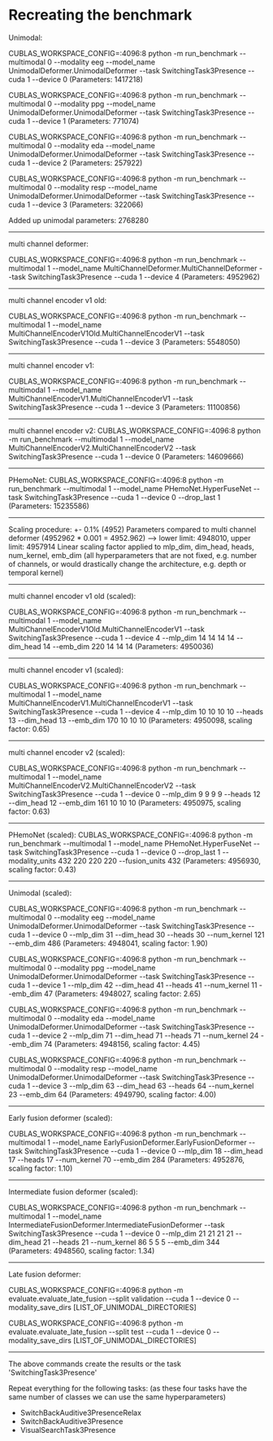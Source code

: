 # Recreating the benchmark

Unimodal:

CUBLAS_WORKSPACE_CONFIG=:4096:8 python -m run_benchmark --multimodal 0 --modality eeg --model_name UnimodalDeformer.UnimodalDeformer --task SwitchingTask3Presence --cuda 1 --device 0
(Parameters: 1417218)

CUBLAS_WORKSPACE_CONFIG=:4096:8 python -m run_benchmark --multimodal 0 --modality ppg --model_name UnimodalDeformer.UnimodalDeformer --task SwitchingTask3Presence --cuda 1 --device 1
(Parameters: 771074)

CUBLAS_WORKSPACE_CONFIG=:4096:8 python -m run_benchmark --multimodal 0 --modality eda --model_name UnimodalDeformer.UnimodalDeformer --task SwitchingTask3Presence --cuda 1 --device 2
(Parameters: 257922)

CUBLAS_WORKSPACE_CONFIG=:4096:8 python -m run_benchmark --multimodal 0 --modality resp --model_name UnimodalDeformer.UnimodalDeformer --task SwitchingTask3Presence --cuda 1 --device 3
(Parameters: 322066)

Added up unimodal parameters: 2768280

-----------

multi channel deformer:

CUBLAS_WORKSPACE_CONFIG=:4096:8 python -m run_benchmark --multimodal 1  --model_name MultiChannelDeformer.MultiChannelDeformer --task SwitchingTask3Presence --cuda 1 --device 4
(Parameters: 4952962)

-----------

multi channel encoder v1 old:

CUBLAS_WORKSPACE_CONFIG=:4096:8 python -m run_benchmark --multimodal 1  --model_name MultiChannelEncoderV1Old.MultiChannelEncoderV1 --task SwitchingTask3Presence --cuda 1 --device 3
(Parameters: 5548050)

-----------

multi channel encoder v1:

CUBLAS_WORKSPACE_CONFIG=:4096:8 python -m run_benchmark --multimodal 1  --model_name MultiChannelEncoderV1.MultiChannelEncoderV1 --task SwitchingTask3Presence --cuda 1 --device 3
(Parameters: 11100856)

-----------

multi channel encoder v2:
CUBLAS_WORKSPACE_CONFIG=:4096:8 python -m run_benchmark --multimodal 1  --model_name MultiChannelEncoderV2.MultiChannelEncoderV2 --task SwitchingTask3Presence --cuda 1 --device 0
(Parameters: 14609666)

-----------

PHemoNet:
CUBLAS_WORKSPACE_CONFIG=:4096:8 python -m run_benchmark --multimodal 1  --model_name PHemoNet.HyperFuseNet --task SwitchingTask3Presence --cuda 1 --device 0 --drop_last 1
(Parameters: 15235586)

-----------

Scaling procedure: 
+- 0.1% (4952) Parameters compared to multi channel deformer (4952962 * 0.001 = 4952.962)
--> lower limit: 4948010, upper limit: 4957914
Linear scaling factor applied to mlp_dim, dim_head, heads, num_kernel, emb_dim (all hyperparameters that are not fixed, e.g. number of channels, or would drastically change the architecture, e.g. depth or temporal kernel)

-----------

multi channel encoder v1 old (scaled):

CUBLAS_WORKSPACE_CONFIG=:4096:8 python -m run_benchmark --multimodal 1  --model_name MultiChannelEncoderV1Old.MultiChannelEncoderV1 --task SwitchingTask3Presence --cuda 1 --device 4 --mlp_dim 14 14 14 14 --dim_head 14 --emb_dim 220 14 14 14
(Parameters: 4950036)

-----------

multi channel encoder v1 (scaled):

CUBLAS_WORKSPACE_CONFIG=:4096:8 python -m run_benchmark --multimodal 1  --model_name MultiChannelEncoderV1.MultiChannelEncoderV1 --task SwitchingTask3Presence --cuda 1 --device 4 --mlp_dim 10 10 10 10 --heads 13 --dim_head 13 --emb_dim 170 10 10 10
(Parameters: 4950098, scaling factor: 0.65)

-----------

multi channel encoder v2 (scaled):

CUBLAS_WORKSPACE_CONFIG=:4096:8 python -m run_benchmark --multimodal 1  --model_name MultiChannelEncoderV2.MultiChannelEncoderV2 --task SwitchingTask3Presence --cuda 1 --device 0 --mlp_dim 9 9 9 9 --heads 12 --dim_head 12 --emb_dim 161 10 10 10
(Parameters: 4950975, scaling factor: 0.63)

-----------

PHemoNet (scaled):
CUBLAS_WORKSPACE_CONFIG=:4096:8 python -m run_benchmark --multimodal 1  --model_name PHemoNet.HyperFuseNet --task SwitchingTask3Presence --cuda 1 --device 0 --drop_last 1 --modality_units 432 220 220 220 --fusion_units 432
(Parameters: 4956930, scaling factor: 0.43)

-----------

Unimodal (scaled): 

CUBLAS_WORKSPACE_CONFIG=:4096:8 python -m run_benchmark --multimodal 0 --modality eeg --model_name UnimodalDeformer.UnimodalDeformer --task SwitchingTask3Presence --cuda 1 --device 0 --mlp_dim 31 --dim_head 30 --heads 30 --num_kernel 121 --emb_dim 486
(Parameters: 4948041, scaling factor: 1.90)

CUBLAS_WORKSPACE_CONFIG=:4096:8 python -m run_benchmark --multimodal 0 --modality ppg --model_name UnimodalDeformer.UnimodalDeformer --task SwitchingTask3Presence --cuda 1 --device 1 --mlp_dim 42 --dim_head 41 --heads 41 --num_kernel 11 --emb_dim 47
(Parameters: 4948027, scaling factor: 2.65)

CUBLAS_WORKSPACE_CONFIG=:4096:8 python -m run_benchmark --multimodal 0 --modality eda --model_name UnimodalDeformer.UnimodalDeformer --task SwitchingTask3Presence --cuda 1 --device 2 --mlp_dim 71 --dim_head 71 --heads 71 --num_kernel 24 --emb_dim 74
(Parameters: 4948156, scaling factor: 4.45)

CUBLAS_WORKSPACE_CONFIG=:4096:8 python -m run_benchmark --multimodal 0 --modality resp --model_name UnimodalDeformer.UnimodalDeformer --task SwitchingTask3Presence --cuda 1 --device 3 --mlp_dim 63 --dim_head 63 --heads 64 --num_kernel 23 --emb_dim 64
(Parameters: 4949790, scaling factor: 4.00)

-----------

Early fusion deformer (scaled):

CUBLAS_WORKSPACE_CONFIG=:4096:8 python -m run_benchmark --multimodal 1  --model_name EarlyFusionDeformer.EarlyFusionDeformer --task SwitchingTask3Presence --cuda 1 --device 0 --mlp_dim 18 --dim_head 17 --heads 17 --num_kernel 70 --emb_dim 284
(Parameters: 4952876, scaling factor: 1.10)

-----------

Intermediate fusion deformer (scaled):

CUBLAS_WORKSPACE_CONFIG=:4096:8 python -m run_benchmark --multimodal 1  --model_name IntermediateFusionDeformer.IntermediateFusionDeformer --task SwitchingTask3Presence --cuda 1 --device 0 --mlp_dim 21 21 21 21 --dim_head 21 --heads 21 --num_kernel 86 5 5 5 --emb_dim 344
(Parameters: 4948560, scaling factor: 1.34)

-----------

Late fusion deformer: 

CUBLAS_WORKSPACE_CONFIG=:4096:8 python -m evaluate.evaluate_late_fusion --split validation --cuda 1 --device 0 --modality_save_dirs [LIST_OF_UNIMODAL_DIRECTORIES]

CUBLAS_WORKSPACE_CONFIG=:4096:8 python -m evaluate.evaluate_late_fusion --split test --cuda 1 --device 0 --modality_save_dirs [LIST_OF_UNIMODAL_DIRECTORIES]

-----------

The above commands create the results or the task 'SwitchingTask3Presence'

Repeat everything for the following tasks: 
(as these four tasks have the same number of classes we can use the same hyperparameters)
- SwitchBackAuditive3PresenceRelax
- SwitchBackAuditive3Presence
- VisualSearchTask3Presence




